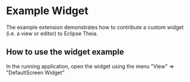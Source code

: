# Example Widget

The example extension demonstrates how to contribute a custom widget (i.e. a view or editor) to Eclipse Theia.

## How to use the widget example

In the running application, open the widget using the menu "View" => "DefaultScreen Widget"
